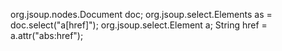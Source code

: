  org.jsoup.nodes.Document doc;
 org.jsoup.select.Elements as = doc.select("a[href]");
 org.jsoup.select.Element a;
 String href = a.attr("abs:href");